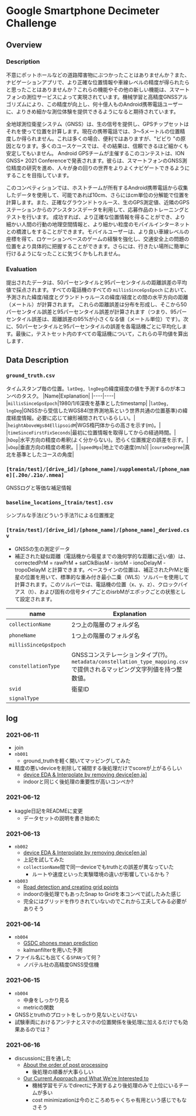 # Google Smartphone Decimeter Challenge
## Overview
### Description
不意にポットホールなどの道路障害物にぶつかったことはありませんか？また、ナビゲーションアプリで、より正確な位置情報や車線レベルの精度が得られたらと思ったことはありませんか？これらの機能やその他の新しい機能は、スマートフォンの測位サービスによって実現されています。機械学習と高精度GNSSアルゴリズムにより、この精度が向上し、何十億人ものAndroid携帯電話ユーザーに、よりきめ細かな測位体験を提供できるようになると期待されています。

全地球測位衛星システム（GNSS）は、生の信号を提供し、GPSチップセットはそれを使って位置を計算します。現在の携帯電話では、3〜5メートルの位置精度しか得られません。これは多くの場合、便利ではありますが、"ビビり "の原因となります。多くのユースケースでは、その結果は、信頼できるほど細かくも安定してもいません。
Android GPSチームが主催するこのコンテストは、ION GNSS+ 2021 Conferenceで発表されます。彼らは、スマートフォンのGNSS測位精度の研究を進め、人々が身の回りの世界をよりよくナビゲートできるようにすることを目指しています。

このコンペティションでは、ホストチームが所有するAndroid携帯電話から収集したデータを使用して、可能であれば10cm、さらにはcm単位の分解能で位置を計算します。また、正確なグラウンドトゥルース、生のGPS測定値、近隣のGPSステーションからのアシスタンスデータを利用して、応募作品のトレーニングとテストを行います。
成功すれば、より正確な位置情報を得ることができ、より細かい人間の行動の地理空間情報と、より細かい粒度のモバイルインターネットとの橋渡しをすることができます。モバイルユーザーは、より良い車線レベルの座標を得て、ロケーションベースのゲームの経験を強化し、交通安全上の問題の位置をより具体的に把握することができます。さらには、行きたい場所に簡単に行けるようになったことに気づくかもしれません。
### Evaluation
提出されたデータは、50パーセンタイルと95パーセンタイルの距離誤差の平均値で採点されます。すべての電話機のすべての `millisSinceGpsEpoch` において、予測された緯度/経度とグランドトゥルースの緯度/経度との間の水平方向の距離（メートル）が計算されます。
これらの距離誤差は分布を形成し、そこから50パーセンタイル誤差と95パーセンタイル誤差が計算されます（つまり、95パーセンタイル誤差は、距離誤差の95%が小さくなる値（メートル単位）です）。次に、50パーセンタイルと95パーセンタイルの誤差を各電話機ごとに平均化します。最後に，テストセット内のすべての電話機について，これらの平均値を算出します．
## Data Description
### `ground_truth.csv`
タイムスタンプ毎の位置。`latDeg, lngDeg`の緯度経度の値を予測するのが本コンペのタスク。
|Name|Explanation|
|----|----|
|`millisSinceGpsEpoch`|1980/1/6深夜を基準としたtimestamp|
|`latDeg, lngDeg`|GNSSから受信したWGS84(世界測地系という世界共通の位置基準)の緯度経度情報。必要に応じて線形補間されているらしい。|
|`heightAboveWgs84EllipsoidM`|WGS楕円体からの高さを示す(m)。|
|`timeSinceFirstFixSeconds`|最初に位置情報を取得してからの経過時間。|
|`hDop`|水平方向の精度の希釈(よく分からない)。恐らく位置推定の誤差を示す。|
|`vDop`|垂直方向の精度の希釈。|
|`speedMps`|地上での速度(m/s)|
|`courseDegree`|真北を基準としたコースの角度|

### `[train/test]/[drive_id]/[phone_name]/supplemental/[phone_name][.20o/.21o/.nmea]`
GNSSログと等価な補足情報

### `baseline_locations_[train/test].csv`
シンプルな手法(どういう手法?)による位置推定

### `[train/test]/[drive_id]/[phone_name]/[phone_name]_derived.csv`
- GNSSの生の測定データ
- 補正された疑似距離（電話機から衛星までの幾何学的な距離に近い値）は、 correctedPrM = rawPrM + satClkBiasM - isrbM - ionoDelayM - tropoDelayM と計算できます。ベースラインの位置は、補正されたPrMと衛星の位置を用いて、標準的な重み付き最小二乗（WLS）ソルバーを使用して計算されます。このソルバーでは、電話機の位置（x、y、z）、クロックバイアス（t）、および固有の信号タイプごとのisrbMがエポックごとの状態として設定されます。

|name|Explanation|
|----|----|
|`collectionName`|2つ上の階層のフォルダ名|
|`phoneName`|1つ上の階層のフォルダ名|
|`millisSinceGpsEpoch`||
|`constellationType`|GNSSコンステレーションタイプ(?)。`metadata/constellation_type_mapping.csv`で提供されるマッピング文字列値を持つ整数値。|
|`svid`|衛星ID|
|`signalType`||
## log
### 2021-06-11
- join
- `nb001`
    - ground_truthを軽く開いてマッピングしてみた
- 精度の悪いdeviceを削除して補間する後処理だけでscoreが上がるらしい
    - [device EDA & Interpolate by removing device[en,ja]](https://www.kaggle.com/columbia2131/device-eda-interpolate-by-removing-device-en-ja)
    - indoorと同じく後処理の重要性が高いコンペか?
### 2021-06-12
- kaggle日記をREADMEに変更
    - データセットの説明を書き始めた
### 2021-06-13
- `nb002`
    - [device EDA & Interpolate by removing device[en,ja]](https://www.kaggle.com/columbia2131/device-eda-interpolate-by-removing-device-en-ja)
    - 上記を試してみた
    - `collectionName`間で同一deviceでもtruthとの誤差が異なっていた
        - ルートや速度といった実験環境の違いが影響しているかも？
- `nb003`
    - [Road detection and creating grid points](https://www.kaggle.com/kuto0633/road-detection-and-creating-grid-points/comments)
    - indoorの後処理でもあったSnap to Gridを本コンペで試したみた感じ
    - 完全にはグリッドを作りきれていないのでこれから工夫してみる必要がありそう
### 2021-06-14
- `nb004`
    - [GSDC phones mean prediction](https://www.kaggle.com/t88take/gsdc-phones-mean-prediction)
    - kalmanfilterを用いた予測
- ファイル名にも出てくる`SPAN`って何？
    - ノバテル社の高精度GNSS受信機
### 2021-06-15
- `nb004`
    - 中身をしっかり見る
    - metricの関数
- GNSSとtruthのプロットをしっかり見ないといけない
- 試験車両におけるアンテナとスマホの位置関係を後処理に加えるだけでも効果あるのでは？
### 2021-06-16
- discussionに目を通した
    - [About the order of post processing](https://www.kaggle.com/c/google-smartphone-decimeter-challenge/discussion/245221)
        - 後処理の順番が大事らしい
    - [Our Current Approach and What We're Interested to](https://www.kaggle.com/c/google-smartphone-decimeter-challenge/discussion/244752)
        - 機械学習モデルでdirectに予測するより後処理のみで上位にいるチームが多い
        - cost minimizationは今のところめちゃくちゃ有用という感じでもなさそう
